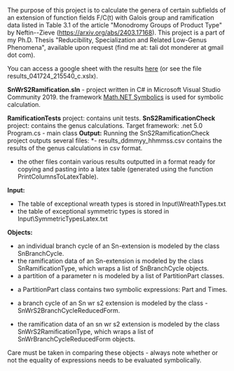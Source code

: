 


The purpose of this project is to calculate the genera of certain subfields of an extension of function fields F/C(t) with Galois group and ramification data listed in Table 3.1 of the article "Monodromy Groups of Product Type" by Neftin--Zieve (https://arxiv.org/abs/2403.17168).  This project is a part of my Ph.D. Thesis "Reducibility, Specialization and Related Low-Genus Phenomena", available upon request (find me at: tali dot monderer at gmail dot com).

You can access a google sheet with the results [here](https://docs.google.com/spreadsheets/d/1Y7uj72e3zrNj0GLyZnDUARUTYABRDcGLAFpLTDxZ37M/edit?usp=sharing) (or see the file results_041724_215540_c.xslx).

<p><strong>SnWrS2Ramification.sln</strong> - project written in C# in Microsoft Visual Studio Community 2019.
 the framework <a href="https://symbolics.mathdotnet.com/">Math.NET Symbolics</a>  is used for symbolic calculation.</p> 

 
<p><strong>RamificationTests</strong> project: contains unit tests. 
<strong>SnS2RamificationCheck</strong> project:  contains the genus calculations. Target framework: .net 5.0
        Program.cs - main class
<strong>Output:</strong>
Running the SnS2RamificationCheck project outputs several files:
*- results_ddmmyy_hhmmss.csv contains the results of the genus calculations in csv format.</p>
<ul>
<li>the other files contain various results outputted in a format ready for copying and pasting into a latex table (generated using the function PrintColumnsToLatexTable).</li>
</ul>
<p><strong>Input:</strong></p>
<ul>
<li>The table of exceptional wreath types is stored in Input\WreathTypes.txt </li>
<li>the table of exceptional symmetric types is stored in Input\SymmetricTypesLatex.txt</li>
</ul>
<p><strong>Objects:</strong>        </p>
<ul>
<li>an individual branch cycle of an Sn-extension is modeled by the class SnBranchCycle.</li>
<li>the ramification data of an Sn-extension is modeled by the class SnRamificationType, which wraps a list of SnBranchCycle objects.</li>
<li>a partition of a parameter n is modeled by a list of PartitionPart classes.</li>
<li><p>a PartitionPart class contains two symbolic expressions: Part and Times.</p>
</li>
<li><p>a branch cycle of an Sn wr s2 extension is modeled by the class     - SnWrS2BranchCycleReducedForm.    </p>
</li>
<li>the ramification data of an sn wr s2 extension is modeled by the class SnWrS2RamificationType, which wraps a list of SnWrBranchCycleReducedForm objects.</li>
</ul>
<p>Care must be taken in comparing these objects - always note whether or not the equality of expressions needs to be evaluated symbolically. </p>

